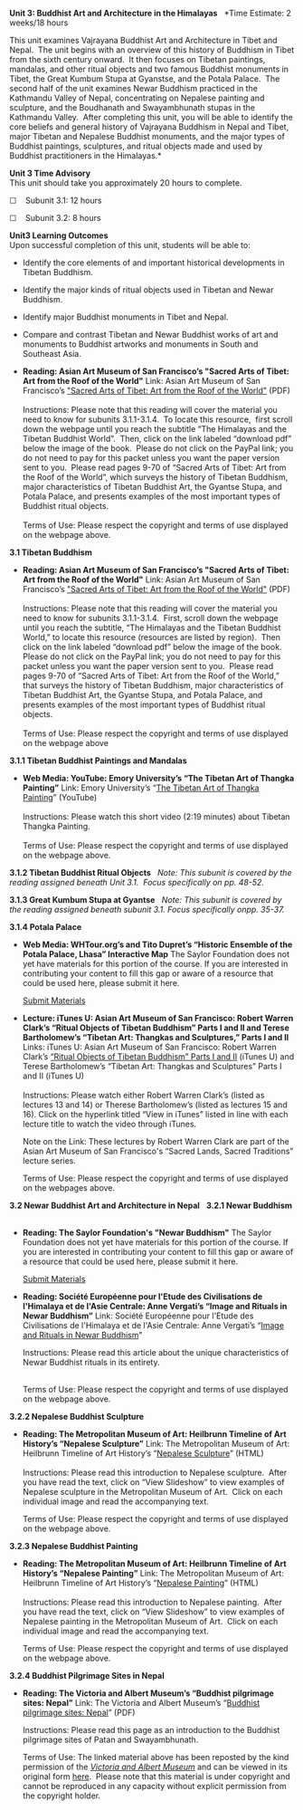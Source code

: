 **Unit 3: Buddhist Art and Architecture in the Himalayas** <span
id="3"></span> 
*Time Estimate: 2 weeks/18 hours  
  
 This unit examines Vajrayana Buddhist Art and Architecture in Tibet and
Nepal.  The unit begins with an overview of this history of Buddhism in
Tibet from the sixth century onward.  It then focuses on Tibetan
paintings, mandalas, and other ritual objects and two famous Buddhist
monuments in Tibet, the Great Kumbum Stupa at Gyanstse, and the Potala
Palace.  The second half of the unit examines Newar Buddhism practiced
in the Kathmandu Valley of Nepal, concentrating on Nepalese painting and
sculpture, and the Boudhanath and Swayambhunath stupas in the Kathmandu
Valley.  After completing this unit, you will be able to identify the
core beliefs and general history of Vajrayana Buddhism in Nepal and
Tibet, major Tibetan and Nepalese Buddhist monuments, and the major
types of Buddhist paintings, sculptures, and ritual objects made and
used by Buddhist practitioners in the Himalayas.*

**Unit 3 Time Advisory**  
This unit should take you approximately 20 hours to complete.

☐    Subunit 3.1: 12 hours

☐    Subunit 3.2: 8 hours

**Unit3 Learning Outcomes**  
Upon successful completion of this unit, students will be able to:

-   Identify the core elements of and important historical developments
    in Tibetan Buddhism.
-   Identify the major kinds of ritual objects used in Tibetan and Newar
    Buddhism.
-   Identify major Buddhist monuments in Tibet and Nepal.
-   Compare and contrast Tibetan and Newar Buddhist works of art and
    monuments to Buddhist artworks and monuments in South and Southeast
    Asia.

-   **Reading: Asian Art Museum of San Francisco’s "Sacred Arts of
    Tibet: Art from the Roof of the World"**
    Link: Asian Art Museum of San Francisco’s ["Sacred Arts of Tibet:
    Art from the Roof of the
    World"](http://blog.asianart.org/pdf/education/Sacred-Arts-of-Tibet.pdf)
    (PDF)  
        
     Instructions: Please note that this reading will cover the material
    you need to know for subunits 3.1.1-3.1.4.  To locate this
    resource,  first scroll down the webpage until you reach the
    subtitle “The Himalayas and the Tibetan Buddhist World”.  Then,
    click on the link labeled “download pdf” below the image of the
    book.  Please do not click on the PayPal link; you do not need to
    pay for this packet unless you want the paper version sent to you. 
    Please read pages 9-70 of “Sacred Arts of Tibet: Art from the Roof
    of the World”, which surveys the history of Tibetan Buddhism, major
    characteristics of Tibetan Buddhist Art, the Gyantse Stupa, and
    Potala Palace, and presents examples of the most important types of
    Buddhist ritual objects.  
        
     Terms of Use: Please respect the copyright and terms of use
    displayed on the webpage above.

**3.1 Tibetan Buddhism** <span id="3.1"></span> 
-   **Reading: Asian Art Museum of San Francisco’s "Sacred Arts of
    Tibet: Art from the Roof of the World"**
    Link: Asian Art Museum of San Francisco’s ["Sacred Arts of Tibet:
    Art from the Roof of the
    World"](http://blog.asianart.org/pdf/education/Sacred-Arts-of-Tibet.pdf) (PDF)  
        
     Instructions: Please note that this reading will cover the material
    you need to know for subunits 3.1.1-3.1.4.  First, scroll down the
    webpage until you reach the subtitle, “The Himalayas and the Tibetan
    Buddhist World,” to locate this resource (resources are listed by
    region).  Then click on the link labeled “download pdf” below the
    image of the book.  Please do not click on the PayPal link; you do
    not need to pay for this packet unless you want the paper version
    sent to you.  Please read pages 9-70 of “Sacred Arts of Tibet: Art
    from the Roof of the World,” that surveys the history of Tibetan
    Buddhism, major characteristics of Tibetan Buddhist Art, the Gyantse
    Stupa, and Potala Palace, and presents examples of the most
    important types of Buddhist ritual objects.  
        
     Terms of Use: Please respect the copyright and terms of use
    displayed on the webpage above

**3.1.1 Tibetan Buddhist Paintings and Mandalas** <span
id="3.1.1"></span> 
-   **Web Media: YouTube: Emory University’s “The Tibetan Art of Thangka
    Painting”**
    Link: Emory University’s “[The Tibetan Art of Thangka
    Painting](http://www.youtube.com/watch?v=qpYX43BmHig)” (YouTube)  
        
     Instructions: Please watch this short video (2:19 minutes) about
    Tibetan Thangka Painting.  
        
     Terms of Use: Please respect the copyright and terms of use
    displayed on the webpage above.

**3.1.2 Tibetan Buddhist Ritual Objects** <span id="3.1.2"></span> 
*Note:* *This subunit is covered by the reading assigned beneath Unit
3.1.  Focus specifically on pp. 48-52.*

**3.1.3 Great Kumbum Stupa at Gyantse** <span id="3.1.3"></span> 
*Note:* *This subunit is covered by the reading assigned beneath subunit
3.1. Focus specifically onpp. 35-37.*

**3.1.4 Potala Palace** <span id="3.1.4"></span> 
-   **Web Media: WHTour.org’s and Tito Dupret’s “Historic Ensemble of
    the Potala Palace, Lhasa” Interactive Map**
    The Saylor Foundation does not yet have materials for this portion
    of the course. If you are interested in contributing your content to
    fill this gap or aware of a resource that could be used here, please
    submit it here.

    [Submit Materials](/contribute/)

-   **Lecture: iTunes U: Asian Art Museum of San Francisco: Robert
    Warren Clark’s “Ritual Objects of Tibetan Buddhism” Parts I and II
    and Terese Bartholomew’s “Tibetan Art: Thangkas and Sculptures,”
    Parts I and II**
    Links: iTunes U: Asian Art Museum of San Francisco: Robert Warren
    Clark’s [“Ritual Objects of Tibetan Buddhism” Parts I and
    II](https://itunes.apple.com/us/itunes-u/sacred-lands-sacred-traditions/id381387014)
    (iTunes U) and Terese Bartholomew’s “Tibetan Art: Thangkas and
    Sculptures” Parts I and II (iTunes U)  
        
     Instructions: Please watch either Robert Warren Clark’s (listed as
    lectures 13 and 14) or Therese Bartholomew’s (listed as lectures 15
    and 16). Click on the hyperlink titled “View in iTunes” listed in
    line with each lecture title to watch the video through iTunes.  
      
     Note on the Link: These lectures by Robert Warren Clark are part of
    the Asian Art Museum of San Francisco's “Sacred Lands, Sacred
    Traditions” lecture series.  
      
     Terms of Use: Please respect the copyright and terms of use
    displayed on the webpages above.

**3.2 Newar Buddhist Art and Architecture in Nepal** <span
id="3.2"></span> 
**3.2.1 Newar Buddhism** <span id="3.2.1"></span> 
-   **Reading: The Saylor Foundation's "Newar Buddhism"**
    The Saylor Foundation does not yet have materials for this portion
    of the course. If you are interested in contributing your content to
    fill this gap or aware of a resource that could be used here, please
    submit it here.

    [Submit Materials](/contribute/)

-   **Reading: Société Européenne pour l'Etude des Civilisations de
    l'Himalaya et de l'Asie Centrale: Anne Vergati’s “Image and Rituals
    in Newar Buddhism”**
    Link: Société Européenne pour l'Etude des Civilisations de
    l'Himalaya et de l'Asie Centrale: Anne Vergati’s “[Image and Rituals
    in Newar
    Buddhism](http://seechac.org/en/activities/image-and-rituals-in-newar-buddhism/)”

      
     Instructions: Please read this article about the unique
    characteristics of Newar Buddhist rituals in its entirety.

       
     Terms of Use: Please respect the copyright and terms of use
    displayed on the webpage above.

**3.2.2 Nepalese Buddhist Sculpture** <span id="3.2.2"></span> 
-   **Reading: The Metropolitan Museum of Art: Heilbrunn Timeline of Art
    History’s “Nepalese Sculpture”**
    Link: The Metropolitan Museum of Art: Heilbrunn Timeline of Art
    History’s “[Nepalese
    Sculpture](http://www.metmuseum.org/toah/hd/neps/hd_neps.htm)”
    (HTML)  
        
     Instructions: Please read this introduction to Nepalese sculpture. 
    After you have read the text, click on “View Slideshow” to view
    examples of Nepalese sculpture in the Metropolitan Museum of Art. 
    Click on each individual image and read the accompanying text.  
      
     Terms of Use: Please respect the copyright and terms of use
    displayed on the webpage above.

**3.2.3 Nepalese Buddhist Painting** <span id="3.2.3"></span> 
-   **Reading: The Metropolitan Museum of Art: Heilbrunn Timeline of Art
    History’s “Nepalese Painting”**
    Link: The Metropolitan Museum of Art: Heilbrunn Timeline of Art
    History’s “[Nepalese
    Painting](http://www.metmuseum.org/toah/hd/nepp/hd_nepp.htm)”
    (HTML)  
        
     Instructions: Please read this introduction to Nepalese painting. 
    After you have read the text, click on “View Slideshow” to view
    examples of Nepalese painting in the Metropolitan Museum of Art. 
    Click on each individual image and read the accompanying text.  
      
     Terms of Use: Please respect the copyright and terms of use
    displayed on the webpage above.

**3.2.4 Buddhist Pilgrimage Sites in Nepal** <span id="3.2.4"></span> 
-   **Reading: The Victoria and Albert Museum’s “Buddhist pilgrimage
    sites: Nepal”**
    Link: The Victoria and Albert Museum’s “[Buddhist pilgrimage sites:
    Nepal](https://resources.saylor.org/wwwresources/archived/site/wp-content/uploads/2012/02/ARTH406-3.2.4-Buddhist-pilgrimage-sites-Nepal.pdf)”
    (PDF)  
      
     Instructions: Please read this page as an introduction to the
    Buddhist pilgrimage sites of Patan and Swayambhunath.  
      
     Terms of Use: The linked material above has been reposted by the
    kind permission of the *[Victoria and Albert
    Museum](http://www.vam.ac.uk/)* and can be viewed in its original
    form
    [here](http://www.vam.ac.uk/content/articles/b/buddhist-pilgrimage-sites-nepal/). 
    Please note that this material is under copyright and cannot be
    reproduced in any capacity without explicit permission from the
    copyright holder.


